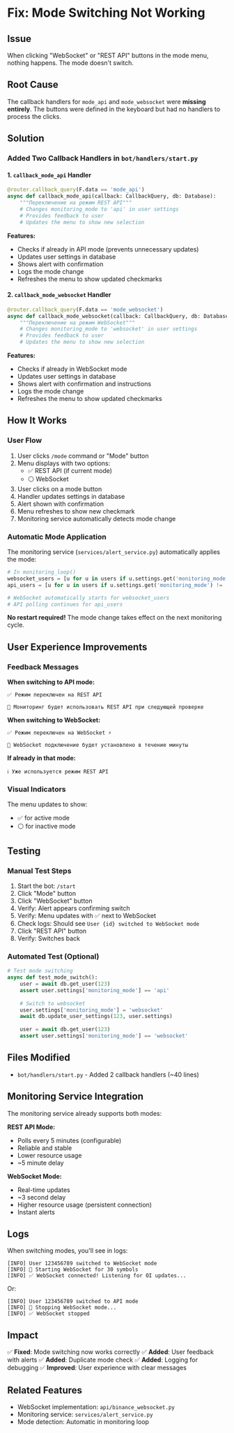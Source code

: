 # Fix: Mode Switching Not Working

## Issue
When clicking "WebSocket" or "REST API" buttons in the mode menu, nothing happens. The mode doesn't switch.

## Root Cause
The callback handlers for `mode_api` and `mode_websocket` were **missing entirely**. The buttons were defined in the keyboard but had no handlers to process the clicks.

## Solution

### Added Two Callback Handlers in `bot/handlers/start.py`

#### 1. `callback_mode_api` Handler
```python
@router.callback_query(F.data == 'mode_api')
async def callback_mode_api(callback: CallbackQuery, db: Database):
    """Переключение на режим REST API"""
    # Changes monitoring_mode to 'api' in user settings
    # Provides feedback to user
    # Updates the menu to show new selection
```

**Features:**
- Checks if already in API mode (prevents unnecessary updates)
- Updates user settings in database
- Shows alert with confirmation
- Logs the mode change
- Refreshes the menu to show updated checkmarks

#### 2. `callback_mode_websocket` Handler
```python
@router.callback_query(F.data == 'mode_websocket')
async def callback_mode_websocket(callback: CallbackQuery, db: Database):
    """Переключение на режим WebSocket"""
    # Changes monitoring_mode to 'websocket' in user settings
    # Provides feedback to user
    # Updates the menu to show new selection
```

**Features:**
- Checks if already in WebSocket mode
- Updates user settings in database
- Shows alert with confirmation and instructions
- Logs the mode change
- Refreshes the menu to show updated checkmarks

## How It Works

### User Flow
1. User clicks `/mode` command or "Mode" button
2. Menu displays with two options:
   - ✅ REST API (if current mode)
   - ⚪ WebSocket
3. User clicks on a mode button
4. Handler updates settings in database
5. Alert shown with confirmation
6. Menu refreshes to show new checkmark
7. Monitoring service automatically detects mode change

### Automatic Mode Application

The monitoring service (`services/alert_service.py`) automatically applies the mode:

```python
# In monitoring_loop()
websocket_users = [u for u in users if u.settings.get('monitoring_mode') == 'websocket']
api_users = [u for u in users if u.settings.get('monitoring_mode') != 'websocket']

# WebSocket automatically starts for websocket_users
# API polling continues for api_users
```

**No restart required!** The mode change takes effect on the next monitoring cycle.

## User Experience Improvements

### Feedback Messages

**When switching to API mode:**
```
✅ Режим переключен на REST API

🔄 Мониторинг будет использовать REST API при следующей проверке
```

**When switching to WebSocket:**
```
✅ Режим переключен на WebSocket ⚡

🔄 WebSocket подключение будет установлено в течение минуты
```

**If already in that mode:**
```
ℹ️ Уже используется режим REST API
```

### Visual Indicators

The menu updates to show:
- ✅ for active mode
- ⚪ for inactive mode

## Testing

### Manual Test Steps
1. Start the bot: `/start`
2. Click "Mode" button
3. Click "WebSocket" button
4. Verify: Alert appears confirming switch
5. Verify: Menu updates with ✅ next to WebSocket
6. Check logs: Should see `User {id} switched to WebSocket mode`
7. Click "REST API" button
8. Verify: Switches back

### Automated Test (Optional)
```python
# Test mode switching
async def test_mode_switch():
    user = await db.get_user(123)
    assert user.settings['monitoring_mode'] == 'api'
    
    # Switch to websocket
    user.settings['monitoring_mode'] = 'websocket'
    await db.update_user_settings(123, user.settings)
    
    user = await db.get_user(123)
    assert user.settings['monitoring_mode'] == 'websocket'
```

## Files Modified

- `bot/handlers/start.py` - Added 2 callback handlers (~40 lines)

## Monitoring Service Integration

The monitoring service already supports both modes:

**REST API Mode:**
- Polls every 5 minutes (configurable)
- Reliable and stable
- Lower resource usage
- ~5 minute delay

**WebSocket Mode:**
- Real-time updates
- ~3 second delay
- Higher resource usage (persistent connection)
- Instant alerts

## Logs

When switching modes, you'll see in logs:
```
[INFO] User 123456789 switched to WebSocket mode
[INFO] 🚀 Starting WebSocket for 30 symbols
[INFO] ✅ WebSocket connected! Listening for OI updates...
```

Or:
```
[INFO] User 123456789 switched to API mode
[INFO] 🛑 Stopping WebSocket mode...
[INFO] ✅ WebSocket stopped
```

## Impact

✅ **Fixed**: Mode switching now works correctly
✅ **Added**: User feedback with alerts
✅ **Added**: Duplicate mode check
✅ **Added**: Logging for debugging
✅ **Improved**: User experience with clear messages

## Related Features

- WebSocket implementation: `api/binance_websocket.py`
- Monitoring service: `services/alert_service.py`
- Mode detection: Automatic in monitoring loop
